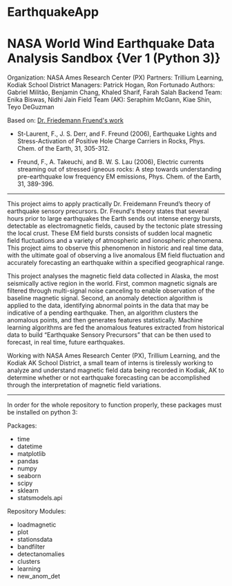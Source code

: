 # EarthquakeApp

NASA World Wind Earthquake Data Analysis Sandbox {Ver 1 (Python 3)}
===================================================================
Organization: NASA Ames Research Center (PX)
Partners: Trillium Learning, Kodiak School District
Managers: Patrick Hogan, Ron Fortunado
Authors: Gabriel Militão, Benjamin Chang, Khaled Sharif, Farah Salah
Backend Team: Enika Biswas, Nidhi Jain
Field Team (AK): Seraphim McGann, Kiae Shin, Teyo DeGuzman

Based on: [Dr. Friedemann Fruend's work](http://geo.arc.nasa.gov/sg/cv/esddir3cv-freund.html)

* St-Laurent, F., J. S. Derr, and F. Freund (2006), Earthquake Lights and Stress-Activation
 of Positive Hole Charge Carriers in Rocks, Phys. Chem. of the Earth, 31, 305-312.
 
* Freund, F., A. Takeuchi, and B. W. S. Lau (2006), Electric currents streaming out of stressed
 igneous rocks: A step towards understanding pre-earthquake low frequency EM emissions,
 Phys. Chem. of the Earth, 31, 389-396.

---
This project aims to apply practically Dr. Freidemann Freund’s theory of earthquake sensory precursors. Dr. Freund's theory states that several hours prior to large earthquakes the Earth sends out intense energy bursts, detectable as electromagnetic fields, caused by the tectonic plate stressing the local crust. These EM field bursts consists of sudden local magnetic field fluctuations and a variety of atmospheric and ionospheric phenomena. This project aims to observe this phenomenon in historic and real time data, with the ultimate goal of observing a live anomalous EM field fluctuation and accurately forecasting an earthquake within a specified geographical range. 

This project analyses the magnetic field data collected in Alaska, the most seismically active region in the world. First, common magnetic signals are filtered through multi-signal noise canceling to enable observation of the baseline magnetic signal. Second, an anomaly detection algorithm is applied to the data, identifying abnormal points in the data that may be indicative of a pending earthquake. Then, an algorithm clusters the anomalous points, and then generates features statistically. Machine learning algorithms are fed the anomalous features extracted from historical data to build “Earthquake Sensory Precursors” that can be then used to forecast, in real time, future earthquakes.

Working with NASA Ames Research Center (PX), Trillium Learning, and the Kodiak AK School District, a small team of interns is tirelessly working to analyze and understand magnetic field data being recorded in Kodiak, AK to determine whether or not earthquake forecasting can be accomplished through the interpretation of magnetic field variations.

-----------------------------------------------------------------------------------------------------------------------------------------------------------------------------------------------------------------------------------------------------------------------------------------------------------------------------------------------------------
In order for the whole repository to function properly, these packages must be installed on python 3:

Packages:
* time
* datetime
* matplotlib
* pandas
* numpy
* seaborn
* scipy
* sklearn
* statsmodels.api

Repository Modules:
* loadmagnetic
* plot
* stationsdata
* bandfilter
* detectanomalies
* clusters
* learning
* new_anom_det
